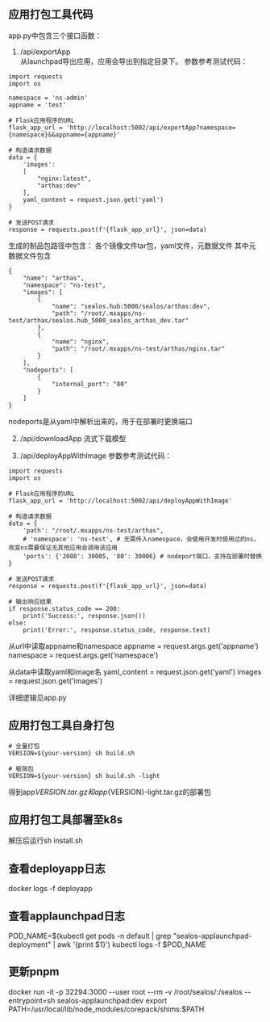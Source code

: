 ## 应用打包工具代码


app.py中包含三个接口函数：  
1. /api/exportApp  
从launchpad导出应用，应用会导出到指定目录下。
参数参考测试代码：

```
import requests
import os

namespace = 'ns-admin'
appname = 'test'

# Flask应用程序的URL
flask_app_url = 'http://localhost:5002/api/exportApp?namespace={namespace}&&appname={appname}'

# 构造请求数据
data = {
    'images':
    [
        "nginx:latest",
        "arthas:dev"
    ],
    yaml_content = request.json.get('yaml')
}

# 发送POST请求
response = requests.post(f'{flask_app_url}', json=data)
```

生成的制品包路径中包含：
各个镜像文件tar包，yaml文件，元数据文件
其中元数据文件包含
```
{
    "name": "arthas", 
    "namespace": "ns-test", 
    "images": [
        {
            "name": "sealos.hub:5000/sealos/arthas:dev", 
            "path": "/root/.mxapps/ns-test/arthas/sealos.hub_5000_sealos_arthas_dev.tar"
        }, 
        {
            "name": "nginx", 
            "path": "/root/.mxapps/ns-test/arthas/nginx.tar"
        }
    ], 
    "nodeports": [
        {
            "internal_port": "80"
        }
    ]
}
```
nodeports是从yaml中解析出来的，用于在部署时更换端口

2. /api/downloadApp
流式下载模型

3. /api/deployAppWithImage
参数参考测试代码：

```
import requests
import os

# Flask应用程序的URL
flask_app_url = 'http://localhost:5002/api/deployAppWithImage'

# 构造请求数据
data = {
    'path': "/root/.mxapps/ns-test/arthas",
    # 'namespace': 'ns-test', # 无需传入namespace，会使用开发时使用过的ns，改变ns需要保证无其他应用会调用该应用
    'ports': {'2080': 30005, '80': 30006} # nodeport端口，支持在部署时替换
}

# 发送POST请求
response = requests.post(f'{flask_app_url}', json=data)

# 输出响应结果
if response.status_code == 200:
    print('Success:', response.json())
else:
    print('Error:', response.status_code, response.text)

```

从url中读取appname和namespace
appname = request.args.get('appname')
namespace = request.args.get('namespace')

从data中读取yaml和image名
yaml_content = request.json.get('yaml')
images = request.json.get('images')

详细逻辑见app.py

## 应用打包工具自身打包
```
# 全量打包
VERSION=${your-version} sh build.sh

# 极简包
VERSION=${your-version} sh build.sh -light
```
得到app${VERSION}.tar.gz和app${VERSION}-light.tar.gz的部署包

## 应用打包工具部署至k8s
解压后运行sh install.sh

## 查看deployapp日志
docker logs -f deployapp

## 查看applaunchpad日志
POD_NAME=$(kubectl get pods -n default | grep "sealos-applaunchpad-deployment" | awk '{print $1}')
kubectl logs -f $POD_NAME

## 更新pnpm
docker run -it -p 32294:3000 --user root --rm -v /root/sealos/:/sealos --entrypoint=sh sealos-applaunchpad:dev
export PATH=/usr/local/lib/node_modules/corepack/shims:$PATH